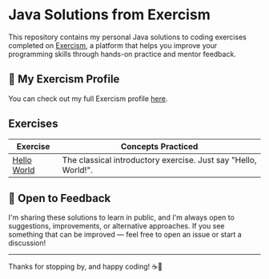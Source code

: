 # Java Solutions from Exercism

This repository contains my personal Java solutions to coding exercises completed on [Exercism](https://exercism.org/), a platform that helps you improve your programming skills through hands-on practice and mentor feedback.

## 👤 My Exercism Profile

You can check out my full Exercism profile [here](https://exercism.org/profiles/Valmati).

## Exercises

| Exercise | Concepts Practiced |
|----------|--------------------|
| [Hello World](hello-world/) | The classical introductory exercise. Just say "Hello, World!". |

## 💬 Open to Feedback

I'm sharing these solutions to learn in public, and I'm always open to suggestions, improvements, or alternative approaches. If you see something that can be improved — feel free to open an issue or start a discussion!

---

Thanks for stopping by, and happy coding! ☕🚀
